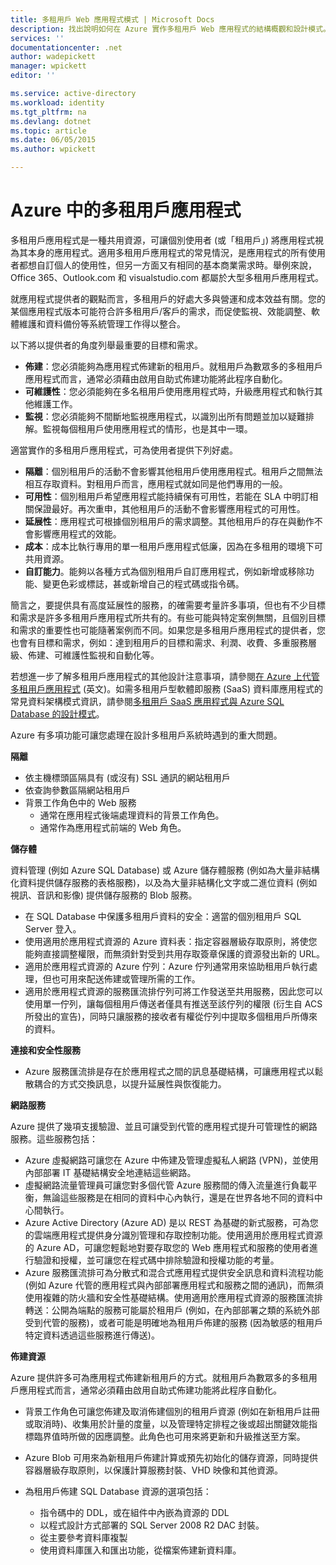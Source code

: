 ```yaml
---
title: 多租用戶 Web 應用程式模式 | Microsoft Docs
description: 找出說明如何在 Azure 實作多租用戶 Web 應用程式的結構概觀和設計模式。
services: ''
documentationcenter: .net
author: wadepickett
manager: wpickett
editor: ''

ms.service: active-directory
ms.workload: identity
ms.tgt_pltfrm: na
ms.devlang: dotnet
ms.topic: article
ms.date: 06/05/2015
ms.author: wpickett

---
```

# Azure 中的多租用戶應用程式
多租用戶應用程式是一種共用資源，可讓個別使用者 (或「租用戶」) 將應用程式視為其本身的應用程式。適用多租用戶應用程式的常見情況，是應用程式的所有使用者都想自訂個人的使用性，但另一方面又有相同的基本商業需求時。舉例來說，Office 365、Outlook.com 和 visualstudio.com 都屬於大型多租用戶應用程式。

就應用程式提供者的觀點而言，多租用戶的好處大多與營運和成本效益有關。您的某個應用程式版本可能符合許多租用戶/客戶的需求，而促使監視、效能調整、軟體維護和資料備份等系統管理工作得以整合。

以下將以提供者的角度列舉最重要的目標和需求。

* **佈建**：您必須能夠為應用程式佈建新的租用戶。就租用戶為數眾多的多租用戶應用程式而言，通常必須藉由啟用自助式佈建功能將此程序自動化。
* **可維護性**：您必須能夠在多名租用戶使用應用程式時，升級應用程式和執行其他維護工作。
* **監視**：您必須能夠不間斷地監視應用程式，以識別出所有問題並加以疑難排解。監視每個租用戶使用應用程式的情形，也是其中一環。

適當實作的多租用戶應用程式，可為使用者提供下列好處。

* **隔離**：個別租用戶的活動不會影響其他租用戶使用應用程式。租用戶之間無法相互存取資料。對租用戶而言，應用程式就如同是他們專用的一般。
* **可用性**：個別租用戶希望應用程式能持續保有可用性，若能在 SLA 中明訂相關保證最好。再次重申，其他租用戶的活動不會影響應用程式的可用性。
* **延展性**：應用程式可根據個別租用戶的需求調整。其他租用戶的存在與動作不會影響應用程式的效能。
* **成本**：成本比執行專用的單一租用戶應用程式低廉，因為在多租用的環境下可共用資源。
* **自訂能力**。能夠以各種方式為個別租用戶自訂應用程式，例如新增或移除功能、變更色彩或標誌，甚或新增自己的程式碼或指令碼。

簡言之，要提供具有高度延展性的服務，的確需要考量許多事項，但也有不少目標和需求是許多多租用戶應用程式所共有的。有些可能與特定案例無關，且個別目標和需求的重要性也可能隨著案例而不同。如果您是多租用戶應用程式的提供者，您也會有目標和需求，例如：達到租用戶的目標和需求、利潤、收費、多重服務層級、佈建、可維護性監視和自動化等。

若想進一步了解多租用戶應用程式的其他設計注意事項，請參閱[在 Azure 上代管多租用戶應用程式][在 Azure 上代管多租用戶應用程式] \(英文)。如需多租用戶型軟體即服務 (SaaS) 資料庫應用程式的常見資料架構模式資訊，請參閱[多租用戶 SaaS 應用程式與 Azure SQL Database 的設計模式](sql-database/sql-database-design-patterns-multi-tenancy-saas-applications.md)。

Azure 有多項功能可讓您處理在設計多租用戶系統時遇到的重大問題。

**隔離**

* 依主機標頭區隔具有 (或沒有) SSL 通訊的網站租用戶
* 依查詢參數區隔網站租用戶
* 背景工作角色中的 Web 服務
  * 通常在應用程式後端處理資料的背景工作角色。
  * 通常作為應用程式前端的 Web 角色。

**儲存體**

資料管理 (例如 Azure SQL Database) 或 Azure 儲存體服務 (例如為大量非結構化資料提供儲存服務的表格服務)，以及為大量非結構化文字或二進位資料 (例如視訊、音訊和影像) 提供儲存服務的 Blob 服務。

* 在 SQL Database 中保護多租用戶資料的安全：適當的個別租用戶 SQL Server 登入。
* 使用適用於應用程式資源的 Azure 資料表：指定容器層級存取原則，將使您能夠直接調整權限，而無須針對受到共用存取簽章保護的資源發出新的 URL。
* 適用於應用程式資源的 Azure 佇列：Azure 佇列通常用來協助租用戶執行處理，但也可用來配送佈建或管理所需的工作。
* 適用於應用程式資源的服務匯流排佇列可將工作發送至共用服務，因此您可以使用單一佇列，讓每個租用戶傳送者僅具有推送至該佇列的權限 (衍生自 ACS 所發出的宣告)，同時只讓服務的接收者有權從佇列中提取多個租用戶所傳來的資料。

**連接和安全性服務**

* Azure 服務匯流排是存在於應用程式之間的訊息基礎結構，可讓應用程式以鬆散耦合的方式交換訊息，以提升延展性與恢復能力。

**網路服務**

Azure 提供了幾項支援驗證、並且可讓受到代管的應用程式提升可管理性的網路服務。這些服務包括：

* Azure 虛擬網路可讓您在 Azure 中佈建及管理虛擬私人網路 (VPN)，並使用內部部署 IT 基礎結構安全地連結這些網路。
* 虛擬網路流量管理員可讓您對多個代管 Azure 服務間的傳入流量進行負載平衡，無論這些服務是在相同的資料中心內執行，還是在世界各地不同的資料中心間執行。
* Azure Active Directory (Azure AD) 是以 REST 為基礎的新式服務，可為您的雲端應用程式提供身分識別管理和存取控制功能。使用適用於應用程式資源的 Azure AD，可讓您輕鬆地對要存取您的 Web 應用程式和服務的使用者進行驗證和授權，並可讓您在程式碼中排除驗證和授權功能的考量。
* Azure 服務匯流排可為分散式和混合式應用程式提供安全訊息和資料流程功能 (例如 Azure 代管的應用程式與內部部署應用程式和服務之間的通訊)，而無須使用複雜的防火牆和安全性基礎結構。使用適用於應用程式資源的服務匯流排轉送：公開為端點的服務可能屬於租用戶 (例如，在內部部署之類的系統外部受到代管的服務)，或者可能是明確地為租用戶佈建的服務 (因為敏感的租用戶特定資料透過這些服務進行傳送)。

**佈建資源**

Azure 提供許多可為應用程式佈建新租用戶的方式。就租用戶為數眾多的多租用戶應用程式而言，通常必須藉由啟用自助式佈建功能將此程序自動化。

* 背景工作角色可讓您佈建及取消佈建個別的租用戶資源 (例如在新租用戶註冊或取消時)、收集用於計量的度量，以及管理特定排程之後或超出關鍵效能指標臨界值時所做的因應調整。此角色也可用來將更新和升級推送至方案。
* Azure Blob 可用來為新租用戶佈建計算或預先初始化的儲存資源，同時提供容器層級存取原則，以保護計算服務封裝、VHD 映像和其他資源。
* 為租用戶佈建 SQL Database 資源的選項包括：
  
  * 指令碼中的 DDL，或在組件中內嵌為資源的 DDL
  * 以程式設計方式部署的 SQL Server 2008 R2 DAC 封裝。
  * 從主要參考資料庫複製
  * 使用資料庫匯入和匯出功能，從檔案佈建新資料庫。

<!--links-->

[在 Azure 上代管多租用戶應用程式]: http://msdn.microsoft.com/library/hh534480.aspx
[Designing Multitenant Applications on Azure]: http://msdn.microsoft.com/library/windowsazure/hh689716

<!---HONumber=AcomDC_0615_2016-->